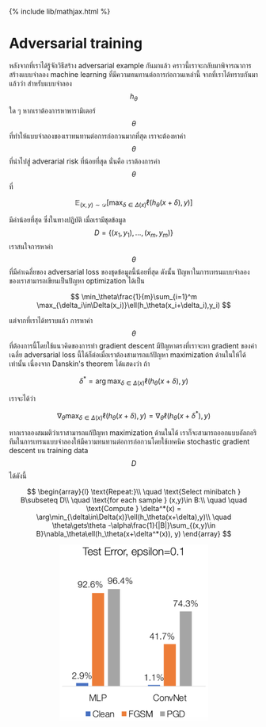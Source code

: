 {% include lib/mathjax.html %}
# Adversarial training

หลังจากที่เราได้รู้จักวิธีสร้าง adversarial example กันมาแล้ว คราวนี้เราจะกลับมาพิจารณาการสร้างแบบจำลอง machine learning 
ที่มีความทนทานต่อการก่อกวนเหล่านี้ จากที่เราได้ทราบกันมาแล้วว่า สำหรับแบบจำลอง $$h_\theta$$ ใด ๆ หากเราต้องการหาพารามิเตอร์ $$\theta$$
ที่ทำให้แบบจำลองของเราทนทานต่อการก่อกวนมากที่สุด เราจะต้องหาค่า $$\theta$$ ที่นำไปสู่ adverarial risk ที่น้อยที่สุด นั่นคือ เราต้องการค่า $$\theta$$ ที่

$$
\mathbb{E}_{(x,y)\sim\mathcal{D}}[\max_{\delta\in\Delta(x)}\ell(h_\theta(x+\delta),y)]
$$

มีค่าน้อยที่สุด ซึ่งในทางปฏิบัติ เมื่อเรามีชุดข้อมูล $$D=\{(x_1,y_1),\dots,(x_m,y_m)\}$$ เราสนใจการหาค่า $$\theta$$ ที่มีค่าเฉลี่ยของ adversarial loss ของชุดข้อมูลนี้น้อยที่สุด ดังนั้น ปัญหาในการเทรนแบบจำลองของเราสามารถเขียนเป็นปัญหา optimization ได้เป็น

$$
\min_\theta\frac{1}{m}\sum_{i=1}^m \max_{\delta_i\in\Delta(x_i)}\ell(h_\theta(x_i+\delta_i),y_i)
$$

แต่จากที่เราได้ทราบแล้ว การหาค่า $$\theta$$ ที่ต้องการนี้โดยใช้แนวคิดของการทำ gradient descent มีปัญหาตรงที่เราจะหา gradient ของค่าเฉลี่ย adversarial loss นี้ได้ก็ต่อเมื่อเราต้องสามารถแก้ปัญหา maximization ด้านในให้ได้เท่านั้น เนื่องจาก Danskin's theorem ได้แสดงว่า ถ้า

$$
\delta^*=\arg\max_{\delta\in\Delta(x)}\ell(h_\theta(x+\delta),y)
$$

เราจะได้ว่า

$$
\nabla_\theta\max_{\delta\in\Delta(x)}\ell(h_\theta(x+\delta),y) = \nabla_\theta\ell(h_\theta(x+\delta^*),y)
$$

หากเราลองสมมติว่าเราสามารถแก้ปัญหา maximization ด้านในได้ เราก็จะสามารถออกแบบอัลกอริทึมในการเทรนแบบจำลองให้มีความทนทานต่อการก่อกวนโดยใช้เทคนิค stochastic gradient descent บน training data $$D$$ ได้ดังนี้

$$
\begin{array}{l}
\text{Repeat:}\\
\quad \text{Select minibatch } B\subseteq D\\
\quad \text{for each sample } (x,y)\in B:\\
\quad \quad \text{Compute } \delta^*(x) = \arg\min_{\delta\in\Delta(x)}\ell(h_\theta(x+\delta),y)\\
\quad \theta\gets\theta -\alpha\frac{1}{|B|}\sum_{(x,y)\in B}\nabla_\theta\ell(h_\theta(x+\delta^*(x)), y)
\end{array}
$$

<p align="center">
<img width="300" src="https://raw.githubusercontent.com/vacharapat/Adversarial-Machine-Learning/master/images/pgd_result.png">
</p>


